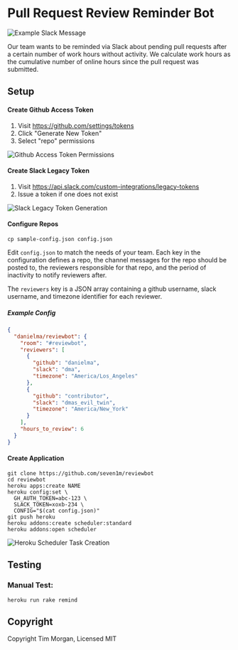 # Pull Request Review Reminder Bot

![Example Slack Message](https://raw.github.com/kevinthompson/reviewbot/kt/docs-improvements/docs/images/slack-example.png)

Our team wants to be reminded via Slack about pending pull requests
after a certain number of work hours without activity. We calculate
work hours as the cumulative number of online hours since the pull
request was submitted.

## Setup

#### Create Github Access Token

1. Visit https://github.com/settings/tokens
2. Click "Generate New Token"
3. Select "repo" permissions

![Github Access Token Permissions](https://raw.github.com/kevinthompson/reviewbot/kt/docs-improvements/docs/images/github-token-permissions.png)

#### Create Slack Legacy Token

1. Visit https://api.slack.com/custom-integrations/legacy-tokens
2. Issue a token if one does not exist

![Slack Legacy Token Generation](https://raw.github.com/kevinthompson/reviewbot/kt/docs-improvements/docs/images/slack-token.png)

#### Configure Repos

```
cp sample-config.json config.json
```

Edit `config.json` to match the needs of your team. Each key in the configuration defines a repo, the channel messages for the repo should be posted to, the reviewers responsible for that repo, and the period of inactivity to notify reviewers after. 

The `reviewers` key is a JSON array containing a github username, slack username, and timezone identifier for each reviewer.

##### Example Config

```json
{
  "danielma/reviewbot": {
    "room": "#reviewbot",
    "reviewers": [
      {
        "github": "danielma",
        "slack": "dma",
        "timezone": "America/Los_Angeles"
      },
      {
        "github": "contributor",
        "slack": "dmas_evil_twin",
        "timezone": "America/New_York"
      }
    ],
    "hours_to_review": 6
  }
}
```

#### Create Application
```
git clone https://github.com/seven1m/reviewbot
cd reviewbot
heroku apps:create NAME
heroku config:set \
  GH_AUTH_TOKEN=abc-123 \
  SLACK_TOKEN=xoxb-234 \
  CONFIG="$(cat config.json)"
git push heroku
heroku addons:create scheduler:standard
heroku addons:open scheduler
```

![Heroku Scheduler Task Creation](https://raw.github.com/kevinthompson/reviewbot/kt/docs-improvements/docs/images/heroku-scheduler.png)

## Testing

### Manual Test:

```
heroku run rake remind
```

## Copyright

Copyright Tim Morgan, Licensed MIT
